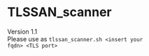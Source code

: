 # TLSSAN_scanner <br>
Version 1.1<br>
Please use as <code>tlssan_scanner.sh \<insert your fqdn\> \<TLS port\></code><br>
